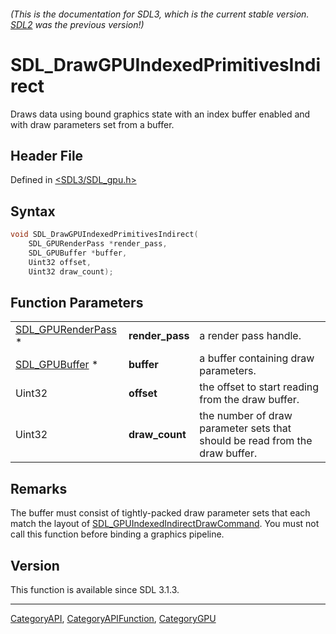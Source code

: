 ###### (This is the documentation for SDL3, which is the current stable version. [SDL2](https://wiki.libsdl.org/SDL2/) was the previous version!)
# SDL_DrawGPUIndexedPrimitivesIndirect

Draws data using bound graphics state with an index buffer enabled and with draw parameters set from a buffer.

## Header File

Defined in [<SDL3/SDL_gpu.h>](https://github.com/libsdl-org/SDL/blob/main/include/SDL3/SDL_gpu.h)

## Syntax

```c
void SDL_DrawGPUIndexedPrimitivesIndirect(
    SDL_GPURenderPass *render_pass,
    SDL_GPUBuffer *buffer,
    Uint32 offset,
    Uint32 draw_count);
```

## Function Parameters

|                                          |                 |                                                                             |
| ---------------------------------------- | --------------- | --------------------------------------------------------------------------- |
| [SDL_GPURenderPass](SDL_GPURenderPass) * | **render_pass** | a render pass handle.                                                       |
| [SDL_GPUBuffer](SDL_GPUBuffer) *         | **buffer**      | a buffer containing draw parameters.                                        |
| Uint32                                   | **offset**      | the offset to start reading from the draw buffer.                           |
| Uint32                                   | **draw_count**  | the number of draw parameter sets that should be read from the draw buffer. |

## Remarks

The buffer must consist of tightly-packed draw parameter sets that each
match the layout of
[SDL_GPUIndexedIndirectDrawCommand](SDL_GPUIndexedIndirectDrawCommand). You
must not call this function before binding a graphics pipeline.

## Version

This function is available since SDL 3.1.3.

----
[CategoryAPI](CategoryAPI), [CategoryAPIFunction](CategoryAPIFunction), [CategoryGPU](CategoryGPU)

